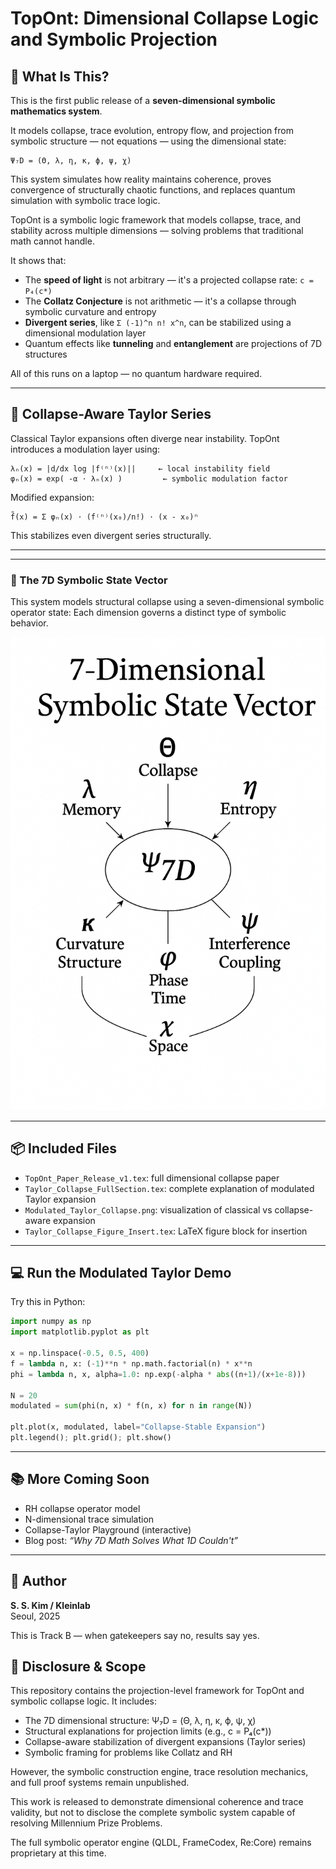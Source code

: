# TopOnt: Dimensional Collapse Logic and Symbolic Projection

## 🧠 What Is This?

This is the first public release of a **seven-dimensional symbolic mathematics system**.

It models collapse, trace evolution, entropy flow, and projection from symbolic structure — not equations — using the dimensional state:
```
Ψ₇D = (Θ, λ, η, κ, ϕ, ψ, χ)
```
This system simulates how reality maintains coherence, proves convergence of structurally chaotic functions, and replaces quantum simulation with symbolic trace logic.


TopOnt is a symbolic logic framework that models collapse, trace, and stability across multiple dimensions — solving problems that traditional math cannot handle.

It shows that:
- The **speed of light** is not arbitrary — it's a projected collapse rate: `c = P₄(c*)`
- The **Collatz Conjecture** is not arithmetic — it's a collapse through symbolic curvature and entropy
- **Divergent series**, like `Σ (-1)^n n! x^n`, can be stabilized using a dimensional modulation layer
- Quantum effects like **tunneling** and **entanglement** are projections of 7D structures

All of this runs on a laptop — no quantum hardware required.

---

## 🔄 Collapse-Aware Taylor Series

Classical Taylor expansions often diverge near instability. TopOnt introduces a modulation layer using:

```
λₙ(x) = |d/dx log |f⁽ⁿ⁾(x)||     ← local instability field
φₙ(x) = exp( -α ⋅ λₙ(x) )         ← symbolic modulation factor
```

Modified expansion:
```
f̃(x) = Σ φₙ(x) ⋅ (f⁽ⁿ⁾(x₀)/n!) ⋅ (x - x₀)ⁿ
```

This stabilizes even divergent series structurally.

---
---
### 🧭 The 7D Symbolic State Vector

This system models structural collapse using a seven-dimensional symbolic operator state:
Each dimension governs a distinct type of symbolic behavior.

<img src="7_dimensional_symbolic_state_vector.png" alt="7D Symbolic State Vector" width="600"/>

---

## 📦 Included Files

- `TopOnt_Paper_Release_v1.tex`: full dimensional collapse paper
- `Taylor_Collapse_FullSection.tex`: complete explanation of modulated Taylor expansion
- `Modulated_Taylor_Collapse.png`: visualization of classical vs collapse-aware expansion
- `Taylor_Collapse_Figure_Insert.tex`: LaTeX figure block for insertion

---

## 💻 Run the Modulated Taylor Demo

Try this in Python:

```python
import numpy as np
import matplotlib.pyplot as plt

x = np.linspace(-0.5, 0.5, 400)
f = lambda n, x: (-1)**n * np.math.factorial(n) * x**n
phi = lambda n, x, alpha=1.0: np.exp(-alpha * abs((n+1)/(x+1e-8)))

N = 20
modulated = sum(phi(n, x) * f(n, x) for n in range(N))

plt.plot(x, modulated, label="Collapse-Stable Expansion")
plt.legend(); plt.grid(); plt.show()
```

---

## 📚 More Coming Soon

- RH collapse operator model
- N-dimensional trace simulation
- Collapse-Taylor Playground (interactive)
- Blog post: _“Why 7D Math Solves What 1D Couldn't”_

---

## 🚀 Author

**S. S. Kim / Kleinlab**  
Seoul, 2025

This is Track B — when gatekeepers say no, results say yes.

## 🔐 Disclosure & Scope

This repository contains the projection-level framework for TopOnt and symbolic collapse logic. It includes:

- The 7D dimensional structure: Ψ₇D = (Θ, λ, η, κ, ϕ, ψ, χ)
- Structural explanations for projection limits (e.g., c = P₄(c*))
- Collapse-aware stabilization of divergent expansions (Taylor series)
- Symbolic framing for problems like Collatz and RH

However, the symbolic construction engine, trace resolution mechanics, and full proof systems remain unpublished.

This work is released to demonstrate dimensional coherence and trace validity, but not to disclose the complete symbolic system capable of resolving Millennium Prize Problems.

The full symbolic operator engine (QLDL, FrameCodex, Re:Core) remains proprietary at this time.
